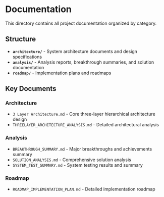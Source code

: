 # Documentation

This directory contains all project documentation organized by category.

## Structure

- **`architecture/`** - System architecture documents and design specifications
- **`analysis/`** - Analysis reports, breakthrough summaries, and solution documentation  
- **`roadmap/`** - Implementation plans and roadmaps

## Key Documents

### Architecture
- `3 Layer Architecture.md` - Core three-layer hierarchical architecture design
- `THREELAYER_ARCHITECTURE_ANALYSIS.md` - Detailed architectural analysis

### Analysis
- `BREAKTHROUGH_SUMMARY.md` - Major breakthroughs and achievements summary
- `SOLUTION_ANALYSIS.md` - Comprehensive solution analysis
- `SYSTEM_TEST_SUMMARY.md` - System testing results and summary

### Roadmap
- `ROADMAP_IMPLEMENTATION_PLAN.md` - Detailed implementation roadmap 
